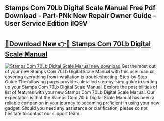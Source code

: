 ## Stamps Com 70Lb Digital Scale Manual Free Pdf Download - Part-PNk New Repair Owner Guide - User Service Edition ilQ9V

# <h2><a href="http://bc369.oget.top/?id=Stamps+Com+70Lb+Digital+Scale+Manual">🔗Download New 👉🔴 Stamps Com 70Lb Digital Scale Manual</a></h2>

[![Stamps Com 70Lb Digital Scale Manual new download](https://i.imgur.com/5g1atiW.png)](http://bc369.oget.top/?id=Stamps+Com+70Lb+Digital+Scale+Manual)
Get the most out of your new Stamps Com 70Lb Digital Scale Manual with this user manual, covering everything from installation to troubleshooting. Step-by-Step Guide The following pages provide a detailed step-by-step guide to setting up your Stamps Com 70Lb Digital Scale Manual. Explore the possibilities of list of features with your new Stamps Com 70Lb Digital Scale Manual. Our expectation is that the Stamps Com 70Lb Digital Scale Manual has been a reliable companion in your journey to becoming proficient in using your new gadget. Should you need any assistance or clarification, please do not hesitate to contact our support team.
